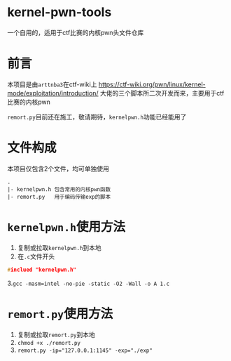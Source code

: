 # kernel-pwn-tools
一个自用的，适用于ctf比赛的内核pwn头文件仓库
# 前言
本项目是由`arttnba3`在ctf-wiki上 https://ctf-wiki.org/pwn/linux/kernel-mode/exploitation/introduction/ 大佬的三个脚本所二次开发而来，主要用于ctf比赛的内核pwn

`remort.py`目前还在施工，敬请期待，`kernelpwn.h`功能已经能用了

# 文件构成
本项目仅包含2个文件，均可单独使用
```
.
|- kernelpwn.h 包含常用的内核pwn函数
|- remort.py   用于编码传输exp的脚本
```
# `kernelpwn.h`使用方法

1. 复制或拉取`kernelpwn.h`到本地
2. 在`.c`文件开头
```C
#inclued "kernelpwn.h"
```
3.`gcc -masm=intel -no-pie -static -O2 -Wall -o A 1.c`

# `remort.py`使用方法 
1. 复制或拉取`remort.py`到本地
2. `chmod +x ./remort.py`
3. `remort.py -ip="127.0.0.1:1145" -exp="./exp" `
